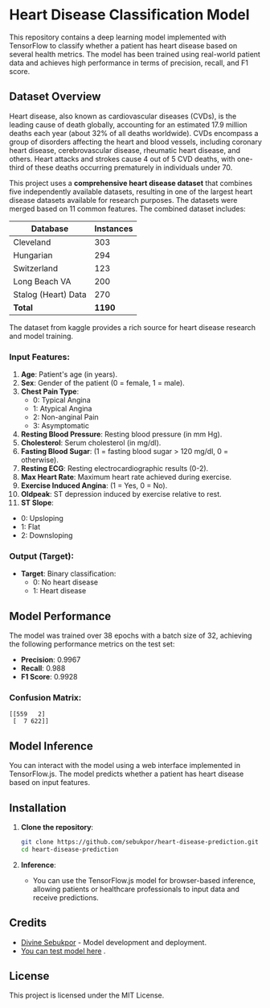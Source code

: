 # Heart Disease Classification Model

This repository contains a deep learning model implemented with TensorFlow to classify whether a patient has heart disease based on several health metrics. The model has been trained using real-world patient data and achieves high performance in terms of precision, recall, and F1 score.

## Dataset Overview

Heart disease, also known as cardiovascular diseases (CVDs), is the leading cause of death globally, accounting for an estimated 17.9 million deaths each year (about 32% of all deaths worldwide). CVDs encompass a group of disorders affecting the heart and blood vessels, including coronary heart disease, cerebrovascular disease, rheumatic heart disease, and others. Heart attacks and strokes cause 4 out of 5 CVD deaths, with one-third of these deaths occurring prematurely in individuals under 70.

This project uses a **comprehensive heart disease dataset** that combines five independently available datasets, resulting in one of the largest heart disease datasets available for research purposes. The datasets were merged based on 11 common features. The combined dataset includes:

| **Database**         | **Instances** |
|----------------------|---------------|
| Cleveland            | 303           |
| Hungarian            | 294           |
| Switzerland          | 123           |
| Long Beach VA        | 200           |
| Stalog (Heart) Data  | 270           |
| **Total**            | **1190**      |

The dataset from kaggle provides a rich source for heart disease research and model training.
### Input Features:
1. **Age**: Patient's age (in years).
2. **Sex**: Gender of the patient (0 = female, 1 = male).
3. **Chest Pain Type**: 
   - 0: Typical Angina
   - 1: Atypical Angina
   - 2: Non-anginal Pain
   - 3: Asymptomatic
4. **Resting Blood Pressure**: Resting blood pressure (in mm Hg).
5. **Cholesterol**: Serum cholesterol (in mg/dl).
6. **Fasting Blood Sugar**: (1 = fasting blood sugar > 120 mg/dl, 0 = otherwise).
7. **Resting ECG**: Resting electrocardiographic results (0-2).
8. **Max Heart Rate**: Maximum heart rate achieved during exercise.
9. **Exercise Induced Angina**: (1 = Yes, 0 = No).
10. **Oldpeak**: ST depression induced by exercise relative to rest.
11. **ST Slope**: 
   - 0: Upsloping
   - 1: Flat
   - 2: Downsloping

### Output (Target):
- **Target**: Binary classification:
  - 0: No heart disease
  - 1: Heart disease

## Model Performance

The model was trained over 38 epochs with a batch size of 32, achieving the following performance metrics on the test set:

- **Precision**: 0.9967
- **Recall**: 0.988
- **F1 Score**: 0.9928

### Confusion Matrix:
```
[[559   2]
 [  7 622]]
```

## Model Inference

You can interact with the model using a web interface implemented in TensorFlow.js. The model predicts whether a patient has heart disease based on input features.


## Installation

1. **Clone the repository**:
   ```bash
   git clone https://github.com/sebukpor/heart-disease-prediction.git
   cd heart-disease-prediction
   ```


2. **Inference**:
   - You can use the TensorFlow.js model for browser-based inference, allowing patients or healthcare professionals to input data and receive predictions.


## Credits

- [Divine Sebukpor](https://github.com/sebukpor) - Model development and deployment.
- [You can test model here](https://sebukpor.github.io/heart-diseases-prediction/) .

## License

This project is licensed under the MIT License.
